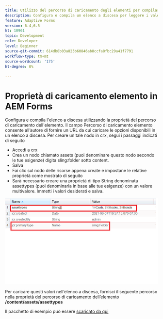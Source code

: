 ```yaml
---
title: Utilizzo del percorso di caricamento degli elementi per compilare l’elenco a discesa
description: Configura e compila un elenco a discesa per leggere i valori da un nodo crx
feature: Adaptive Forms
version: 6.4,6.5
kt: 10961
topic: Development
role: Developer
level: Beginner
source-git-commit: 614db8b03a823b60846ab8ccfa8fbc29a41f7791
workflow-type: tm+mt
source-wordcount: '175'
ht-degree: 0%

---
```


# Proprietà di caricamento elemento in AEM Forms

Configura e compila l&#39;elenco a discesa utilizzando la proprietà del percorso di caricamento dell&#39;elemento.
Il campo Percorso di caricamento elemento consente all’autore di fornire un URL da cui caricare le opzioni disponibili in un elenco a discesa.
Per creare un tale nodo in crx, segui i passaggi indicati di seguito

* Accedi a crx
* Crea un nodo chiamato assets (puoi denominare questo nodo secondo le tue esigenze) digita sling:folder sotto content.
* Salva
* Fai clic sul nodo delle risorse appena create e impostane le relative proprietà come mostrato di seguito
* Sarà necessario creare una proprietà di tipo String denominata assettypes (puoi denominarla in base alle tue esigenze) con un valore multivalore. Immetti i valori desiderati e salva.

![item-load-path](assets/item-load-path-crx.png)

Per caricare questi valori nell’elenco a discesa, fornisci il seguente percorso nella proprietà del percorso di caricamento dell’elemento  **/content/assets/assettypes**

Il pacchetto di esempio può essere [scaricato da qui](assets/item-load-path-package.zip)
